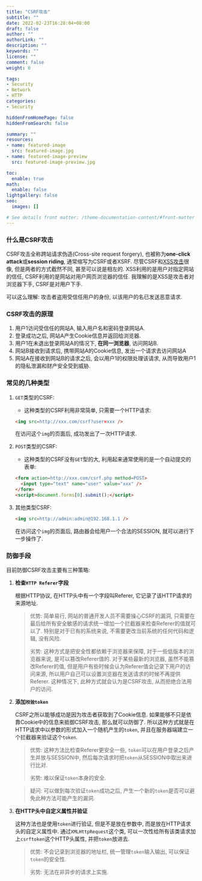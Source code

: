 ```yaml
---
title: "CSRF攻击"
subtitle: ""
date: 2022-02-23T16:28:04+08:00
draft: false
author: ""
authorLink: ""
description: ""
keywords: ""
license: ""
comment: false
weight: 0

tags:
- Security
- Network
- HTTP
categories:
- Security

hiddenFromHomePage: false
hiddenFromSearch: false

summary: ""
resources:
- name: featured-image
  src: featured-image.jpg
- name: featured-image-preview
  src: featured-image-preview.jpg

toc:
  enable: true
math:
  enable: false
lightgallery: false
seo:
  images: []

# See details front matter: /theme-documentation-content/#front-matter
---
```


<!--more-->



### 什么是CSRF攻击

CSRF攻击全称跨站请求伪造(Cross-site request forgery), 也被称为**one-click attack**或**session riding**, 通常缩写为CSRF或者XSRF. 尽管CSRF和[XSS攻击](../xss)很像, 但是两者的方式截然不同, 甚至可以说是相左的. XSS利用的是用户对指定网站的信任, CSRF利用的是网站对用户网页浏览器的信任. 我理解的是XSS是攻击者对浏览器下手, CSRF是对用户下手. 

可以这么理解: 攻击者盗用受信任用户的身份, 以该用户的名已发送恶意请求. 



### CSRF攻击的原理

1. 用户1访问受信任的网站A, 输入用户名和密码登录网站A. 
2. 登录成功之后, 网站A产生Cookie信息并返回给浏览器. 
3. 用户1在未退出登录网站A的情况下, **在同一浏览器**, 访问网站B. 
4. 网站B接收到请求后, 携带网站A的Cookie信息, 发出一个请求去访问网站A
5. 网站A在接收到网站B的请求之后, 会以用户1的权限处理该请求, 从而导致用户1的隐私泄漏和财产安全受到威胁. 



### 常见的几种类型

1. `GET`类型的CSRF:

   * 这种类型的CSRF利用非常简单, 只需要一个HTTP请求: 

   ```html
   <img src=http://xxx.com/csrf?user=xxx />
   ```

   在访问这个`img`的页面后, 成功发出了一次HTTP请求. 

2. `POST`类型的CSRF:

   * 这种类型的CSRF没有`GET`型的大, 利用起来通常使用的是一个自动提交的表单:

   ```html
   <form action=http://xxx.com/csrf.php method=POST>
     <input type="text" name="user" value="xxx" />
   </form>
   <script>document.forms[0].submit();</script>
   ```

3. 其他类型CSRF: 

   ```html
   <img src=http://admin:admin@192.168.1.1 />
   ```

   在访问这个`img`的页面后, 路由器会给用户一个合法的SESSION, 就可以进行下一步操作了. 



### 防御手段

目前防御CSRF攻击主要有三种策略:

1. **检查`HTTP Referer`字段**

   根据HTTP协议, 在HTTP头中有一个字段叫Referer, 它记录了该HTTP请求的来源地址. 

   > 优势: 简单易行, 网站的普通开发人员不需要操心CSRF的漏洞, 只需要在最后给所有安全敏感的请求统一增加一个拦截器来检查Referer的值就可以了. 特别是对于已有的系统来说, 不需要更改当前系统的任何代码和逻辑, 没有风险. 
   >
   > 劣势: 这种方式是把安全性都依赖于浏览器来保障, 对于一些低版本的浏览器来说, 是可以篡改Referer值的. 对于某些最新的浏览器, 虽然不能篡改Referer的值, 但是用户有些时候会认为Referer值会记录下用户的访问来源, 所以用户自己可以设置浏览器在发送请求的时候不再提供Referer. 这种情况下, 此种方式就会认为是CSRF攻击, 从而拒绝合法用户的访问. 

2. **添加`校验token`**

   CSRF之所以能够成功是因为攻击者获取到了Cookie信息. 如果能够不只是依靠Cookie中的信息来抵御CSRF攻击, 那么就可以防御了. 所以这种方式就是在HTTP请求中以参数的形式加入一个随机产生的`token`, 并且在服务器端建立一个拦截器来验证这个`token`. 

   > 优势: 这种方法比检查Referer更安全一些, `token`可以在用户登录之后产生并放与SESSION中, 然后每次请求时把`token`从SESSION中取出来进行比对. 
   >
   > 劣势: 难以保证`token`本身的安全. 

   > 疑问: 可以做到每次验证`token`成功之后, 产生一个新的`token`是否可以避免此种方法可能产生的漏洞. 

3. **在HTTP头中自定义属性并验证**

   这种方法也是使用`token`进行验证, 但是不是放在参数中, 而是放在HTTP请求头的自定义属性中. 通过`XMLHttpRequest`这个类, 可以一次性给所有该类请求加上`csrftoken`这个HTTP头属性, 并把`token`放进去. 

   > 优势: 不会记录到浏览器的地址栏, 统一管理`token`输入输出, 可以保证`token`的安全性.
   >
   > 劣势: 无法在非异步的请求上实施. 
